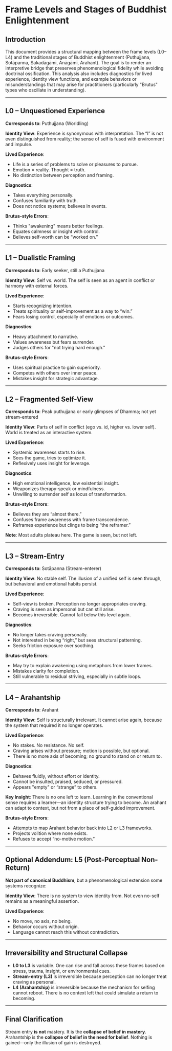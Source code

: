 
# Frame Levels and Stages of Buddhist Enlightenment

## Introduction

This document provides a structural mapping between the frame levels (L0–L4) and the traditional stages of Buddhist enlightenment (Puthujjana, Sotāpanna, Sakadāgāmī, Anāgāmī, Arahant). The goal is to render an interpretive bridge that preserves phenomenological fidelity while avoiding doctrinal ossification. This analysis also includes diagnostics for lived experience, identity view functions, and example behaviors or misunderstandings that may arise for practitioners (particularly "Brutus" types who oscillate in understanding).

---

## L0 – Unquestioned Experience

**Corresponds to**: Puthujjana (Worldling)

**Identity View**: Experience is synonymous with interpretation. The “I” is not even distinguished from reality; the sense of self is fused with environment and impulse.

**Lived Experience**:
- Life is a series of problems to solve or pleasures to pursue.
- Emotion = reality. Thought = truth.
- No distinction between perception and framing.

**Diagnostics**:
- Takes everything personally.
- Confuses familiarity with truth.
- Does not notice systems; believes in events.

**Brutus-style Errors**:
- Thinks "awakening" means better feelings.
- Equates calmness or insight with control.
- Believes self-worth can be “worked on.”

---

## L1 – Dualistic Framing

**Corresponds to**: Early seeker, still a Puthujjana

**Identity View**: Self vs. world. The self is seen as an agent in conflict or harmony with external forces.

**Lived Experience**:
- Starts recognizing intention.
- Treats spirituality or self-improvement as a way to “win.”
- Fears losing control, especially of emotions or outcomes.

**Diagnostics**:
- Heavy attachment to narrative.
- Values awareness but fears surrender.
- Judges others for "not trying hard enough."

**Brutus-style Errors**:
- Uses spiritual practice to gain superiority.
- Competes with others over inner peace.
- Mistakes insight for strategic advantage.

---

## L2 – Fragmented Self-View

**Corresponds to**: Peak puthujjana or early glimpses of Dhamma; not yet stream-entered

**Identity View**: Parts of self in conflict (ego vs. id, higher vs. lower self). World is treated as an interactive system.

**Lived Experience**:
- Systemic awareness starts to rise.
- Sees the game, tries to optimize it.
- Reflexively uses insight for leverage.

**Diagnostics**:
- High emotional intelligence, low existential insight.
- Weaponizes therapy-speak or mindfulness.
- Unwilling to surrender self as locus of transformation.

**Brutus-style Errors**:
- Believes they are “almost there.”
- Confuses frame awareness with frame transcendence.
- Reframes experience but clings to being “the reframer.”

**Note**: Most adults plateau here. The game is seen, but not left.

---

## L3 – Stream-Entry

**Corresponds to**: Sotāpanna (Stream-enterer)

**Identity View**: No stable self. The illusion of a unified self is seen through, but behavioral and emotional habits persist.

**Lived Experience**:
- Self-view is broken. Perception no longer appropriates craving.
- Craving is seen as impersonal but can still arise.
- Becomes irreversible. Cannot fall below this level again.

**Diagnostics**:
- No longer takes craving personally.
- Not interested in being “right,” but sees structural patterning.
- Seeks friction exposure over soothing.

**Brutus-style Errors**:
- May try to explain awakening using metaphors from lower frames.
- Mistakes clarity for completion.
- Still vulnerable to residual striving, especially in subtle loops.

---

## L4 – Arahantship

**Corresponds to**: Arahant

**Identity View**: Self is structurally irrelevant. It cannot arise again, because the system that required it no longer operates.

**Lived Experience**:
- No stakes. No resistance. No self.
- Craving arises without pressure; motion is possible, but optional.
- There is no more axis of becoming; no ground to stand on or return to.

**Diagnostics**:
- Behaves fluidly, without effort or identity.
- Cannot be insulted, praised, seduced, or pressured.
- Appears "empty" or “strange” to others.

**Key Insight**: There is no one left to learn. Learning in the conventional sense requires a learner—an identity structure trying to become. An arahant can adapt to context, but not from a place of self-guided improvement.

**Brutus-style Errors**:
- Attempts to map Arahant behavior back into L2 or L3 frameworks.
- Projects volition where none exists.
- Refuses to accept “no-motive motion.”

---

## Optional Addendum: L5 (Post-Perceptual Non-Return)

**Not part of canonical Buddhism**, but a phenomenological extension some systems recognize:

**Identity View**: There is no system to view identity from. Not even no-self remains as a meaningful assertion.

**Lived Experience**:
- No move, no axis, no being.
- Behavior occurs without origin.
- Language cannot reach this without contradiction.

---

## Irreversibility and Structural Collapse

- **L0 to L3** is variable. One can rise and fall across these frames based on stress, trauma, insight, or environmental cues.
- **Stream-entry (L3)** is irreversible because perception can no longer treat craving as personal.
- **L4 (Arahantship)** is irreversible because the mechanism for selfing cannot reboot. There is no context left that could simulate a return to becoming.

---

## Final Clarification

Stream entry **is not** mastery. It is the **collapse of belief in mastery**. Arahantship is the **collapse of belief in the need for belief**. Nothing is gained—only the illusion of gain is destroyed.

